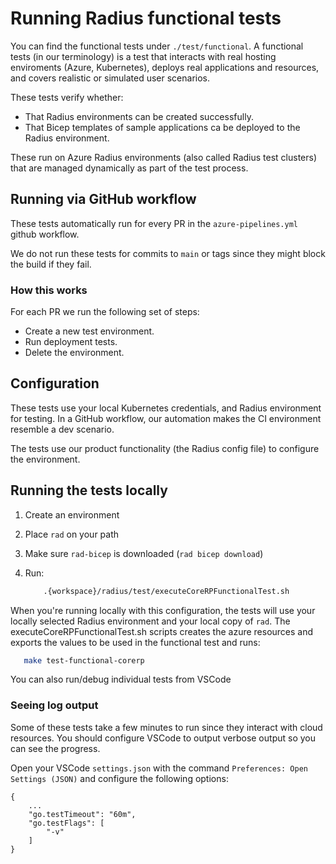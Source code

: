 # Running Radius functional tests

You can find the functional tests under `./test/functional`. A functional tests (in our terminology) is a test that interacts with real hosting enviroments (Azure, Kubernetes), deploys real applications and resources, and covers realistic or simulated user scenarios.

These tests verify whether:

- That Radius environments can be created successfully.
- That Bicep templates of sample applications ca be deployed to the Radius environment. 

These run on Azure Radius environments (also called Radius test clusters) that are managed dynamically as part of the test process.

## Running via GitHub workflow

These tests automatically run for every PR in the `azure-pipelines.yml` github workflow.

We do not run these tests for commits to `main` or tags since they might block the build if they fail.

### How this works 

For each PR we run the following set of steps:

- Create a new test environment.
- Run deployment tests.
- Delete the environment.

## Configuration

These tests use your local Kubernetes credentials, and Radius environment for testing. In a GitHub workflow, our automation makes the CI environment resemble a dev scenario.

The tests use our product functionality (the Radius config file) to configure the environment.

## Running the tests locally

1. Create an environment
2. Place `rad` on your path
3. Make sure `rad-bicep` is downloaded (`rad bicep download`)
4. Run:

    ```sh
        .{workspace}/radius/test/executeCoreRPFunctionalTest.sh
    ```

When you're running locally with this configuration, the tests will use your locally selected Radius environment and your local copy of `rad`. The executeCoreRPFunctionalTest.sh scripts creates the azure resources and exports the values to be used in the functional test and runs:
 ```sh
    make test-functional-corerp
 ```

You can also run/debug individual tests from VSCode

### Seeing log output

Some of these tests take a few minutes to run since they interact with cloud resources. You should configure VSCode to output verbose output so you can see the progress.

Open your VSCode `settings.json` with the command `Preferences: Open Settings (JSON)` and configure the following options:
```
{
    ...
    "go.testTimeout": "60m",
    "go.testFlags": [
        "-v"
    ]
}
```
